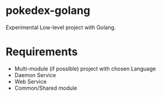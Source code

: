 # pokedex-golang

Experimental Low-level project with Golang.

# Requirements

- Multi-module (if possible) project with chosen Language
- Daemon Service
- Web Service
- Common/Shared module
